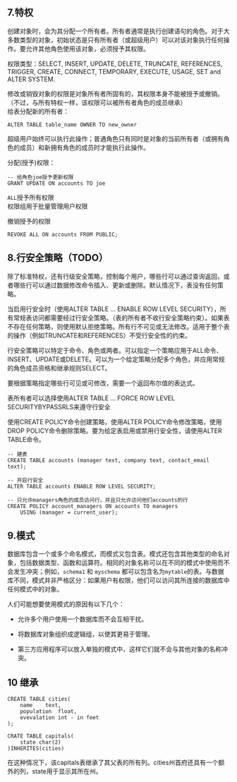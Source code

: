 ## 7.特权

创建对象时，会为其分配一个所有者。所有者通常是执行创建语句的角色。对于大多数类型的对象，初始状态是只有所有者（或超级用户）可以对该对象执行任何操作。要允许其他角色使用该对象，必须授予其权限。  

权限类型：SELECT, INSERT, UPDATE, DELETE, TRUNCATE, REFERENCES, TRIGGER, CREATE, CONNECT, TEMPORARY, EXECUTE, USAGE, SET and ALTER SYSTEM. 


修改或销毁对象的权限是对象所有者所固有的，其权限本身不能被授予或撤销。（不过，与所有特权一样，该权限可以被所有者角色的成员继承）  
给表分配新的所有者：
```
ALTER TABLE table_name OWNER TO new_owner
```
超级用户始终可以执行此操作；普通角色只有同时是对象的当前所有者（或拥有角色的成员）和新拥有角色的成员时才能执行此操作。


分配(授予)权限：
```
-- 给角色joe授予更新权限
GRANT UPDATE ON accounts TO joe
```
`ALL`授予所有权限  
权限组用于批量管理用户权限

撤销授予的权限
```
REVOKE ALL ON accounts FROM PUBLIC;
```

## 8.行安全策略（TODO）
除了标准特权，还有行级安全策略，控制每个用户，哪些行可以通过查询返回，或者哪些行可以通过数据修改命令插入、更新或删除。默认情况下，表没有任何策略。

当启用行安全时（使用ALTER TABLE ... ENABLE ROW LEVEL SECURITY），所有常规表访问都需要经过行安全策略。（表的所有者不收行安全策略约束）。如果表不存在任何策略，则使用默认拒绝策略。所有行不可见或无法修改。适用于整个表的操作（例如TRUNCATE和REFERENCES）不受行安全性的约束。

行安全策略可以特定于命令、角色或两者。可以指定一个策略应用于ALL命令、INSERT、UPDATE或DELETE。可以为一个给定策略分配多个角色，并应用常规的角色成员资格和继承规则SELECT。

要根据策略指定哪些行可见或可修改，需要一个返回布尔值的表达式。

表所有者可以选择使用ALTER TABLE ... FORCE ROW LEVEL SECURITYBYPASSRLS来遵守行安全

使用CREATE POLICY命令创建策略，使用ALTER POLICY命令修改策略，使用DROP POLICY命令删除策略。要为给定表启用或禁用行安全性，请使用ALTER TABLE命令。

```
-- 建表
CREATE TABLE accounts (manager text, company text, contact_email text);

-- 开启行安全
ALTER TABLE accounts ENABLE ROW LEVEL SECURITY;

-- 只允许managers角色的成员访问行，并且只允许访问他们accounts的行
CREATE POLICY account_managers ON accounts TO managers
    USING (manager = current_user);
```

## 9.模式
数据库包含一个或多个命名模式，而模式又包含表。模式还包含其他类型的命名对象，包括数据类型、函数和运算符。相同的对象名称可以在不同的模式中使用而不会发生冲突；例如，`schema1` 和 `myschema` 都可以包含名为`mytable`的表。与数据库不同，模式并非严格区分：如果用户有权限，他们可以访问其所连接的数据库中任何模式中的对象。

人们可能想要使用模式的原因有以下几个：

+ 允许多个用户使用一个数据库而不会互相干扰。

+ 将数据库对象组织成逻辑组，以使其更易于管理。

+ 第三方应用程序可以放入单独的模式中，这样它们就不会与其他对象的名称冲突。

## 10 继承
```
CREATE TABLE cities(
    name    text,
    population  float,
    evevalation int - in feet
);

CRATE TABLE capitals(
    state char(2)
)INHERITES(cities)
```

在这种情况下，该capitals表继承了其父表的所有列。cities州首府还具有一个额外的列，state用于显示其所在州。

